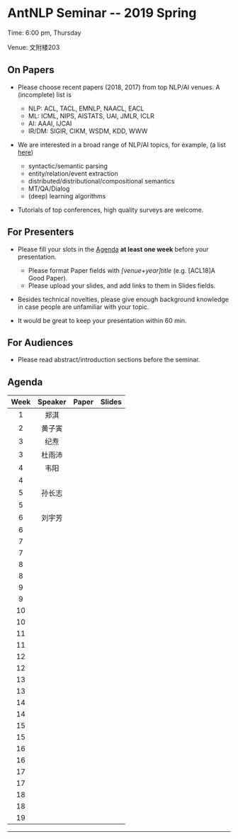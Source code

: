 # AntNLP Seminar -- 2019 Spring

Time: 6:00 pm, Thursday

Venue: 文附楼203

## On Papers

- Please choose recent papers (2018, 2017) from top NLP/AI venues. A (incomplete) list is
  - NLP: ACL, TACL, EMNLP, NAACL, EACL
  - ML:  ICML, NIPS, AISTATS, UAI, JMLR, ICLR
  - AI:  AAAI, IJCAI
  - IR/DM: SIGIR, CIKM, WSDM, KDD, WWW

- We are interested in a broad range of NLP/AI topics, for example, (a list [here](https://slack-files.com/T22T1UP8Q-F726RJERH-9a39cc3d9a))

  - syntactic/semantic parsing
  - entity/relation/event extraction
  - distributed/distributional/compositional semantics
  - MT/QA/Dialog
  - (deep) learning algorithms

- Tutorials of top conferences, high quality surveys are welcome.

## For Presenters

- Please fill your slots in the [Agenda](#agenda) **at least one week** before your presentation.

  - Please format Paper fields with *[venue+year]title* (e.g. [ACL18]A Good Paper).
  - Please upload your slides, and add links to them in Slides fields.
- Besides technical novelties, please give enough background knowledge in case people are unfamiliar with your topic.
- It would be great to keep your presentation within 60 min.

## For Audiences

- Please read abstract/introduction sections before the seminar.

## Agenda

| Week | Speaker | Paper                                    |                  Slides                  |
| :--: | :-----: | :--------------------------------------: | :--------------------------------------: |
|  1   |   郑淇  |                                          |  |
|  2   |   黄子寅 |  |                                          |
|  3   |   纪焘   |  |  |
| 3 | 杜雨沛 |  |  |
|  4   | 韦阳 |  |        |
| 4 |  |  |        |
|  5   |   孙长志   |  |        |
|  5   |      |                                          |                                          |
|  6   |   刘宇芳   |                                          |                                          |
|  6   |      |       |                |
|  7  |  |                                     |                                          |
| 7 |  | | |
|  8   |       |  |  |
| 8 |  |  | |
|  9   |       |       |        |
| 9 |  |       |        |
|  10   |       |   |   |
| 10 |  |  |  |
|  11  |         |       |                                          |
| 11 |         |       |  |
|  12  |         |       |                                          |
| 12 |         |       | |
|  13  |         |       |                                          |
| 13 |         |       | |
|  14  |         |       |                                          |
| 14 |         |       | |
|  15  |         |       |                                          |
| 15 |         |       | |
|  16 |    |                       |                                          |
| 16 |  |  | |
|  17 |    |                |                                          |
| 17 |  | | |
|  18 |    |                |                                          |
| 18 | | | |
|  19 |    |                |                                          |
---
